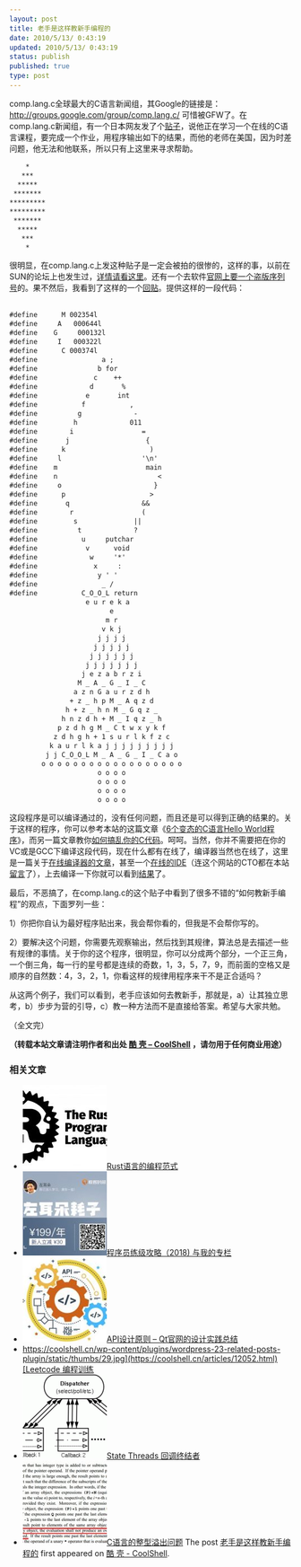 ```yaml
---
layout: post
title: 老手是这样教新手编程的
date: 2010/5/13/ 0:43:19
updated: 2010/5/13/ 0:43:19
status: publish
published: true
type: post
---
```


comp.lang.c全球最大的C语言新闻组，其Google的链接是：<http://groups.google.com/group/comp.lang.c/> 可惜被GFW了。在comp.lang.c新闻组，有一个日本网友发了个[贴子](http://groups.google.com/group/comp.lang.c/browse_thread/thread/9f3faa6af28577f2/e105e5d339edec01?hide_quotes=no)，说他正在学习一个在线的C语言课程，要完成一个作业，用程序输出如下的结果，而他的老师在美国，因为时差问题，他无法和他联系，所以只有上这里来寻求帮助。



```
    *
   ***
  *****
 *******
*********
*********
 *******
  *****
   ***
    *
```

很明显，在comp.lang.c上发这种贴子是一定会被拍的很惨的，这样的事，以前在SUN的论坛上也发生过，[详情请看这里](https://coolshell.cn/articles/1391.html)。还有一个去软件[官网上要一个盗版序列号](https://coolshell.cn/articles/1693.html)的。果不然后，我看到了这样的一个[回贴](http://groups.google.com/group/comp.lang.c/msg/e105e5d339edec01)。提供这样的一段代码：




```

#define      M 002354l
#define     A   000644l
#define    G     000132l
#define     I   000322l
#define      C 000374l
#define                a ;
#define               b for
#define              c    ++
#define             d       %
#define            e       int
#define           f           ,
#define          g             -
#define         h             011
#define        i                 =
#define       j                   {
#define      k                     )
#define     l                    '\n'
#define    m                      main
#define    n                         <
#define     o                       }
#define      p                     >
#define       q                  &&
#define        r                 (
#define         s              ||
#define          t             ?
#define           u     putchar
#define            v      void
#define             w     '*'
#define              x     :
#define               y ' '
#define                _ /
#define           C_O_O_L return
                   e u r e k a
                         e
                        m r
                       v k j
                      j j j j
                     j j j j j
                    j j j j j j
                   j j j j j j j
                  j e z a b r z i
                 M _ A _ G _ I _ C
                a z n G a u r z d h
               + z _ h p M _ A q z d
              h + z _ h n M _ G q z _
             h n z d h + M _ I q z _ h
            p z d h g M _ C t w x y k f
           z d h g h + 1 s u r l k f z c
          k a u r l k a j j j j j j j j j
         j j C_O_O_L M _ A _ G _ I _ C a o
        o o o o o o o o o o o o o o o o o o
                      o o o o
                      o o o o
                      o o o o
                      o o o o

```

这段程序是可以编译通过的，没有任何问题，而且还是可以得到正确的结果的。关于这样的程序，你可以参考本站的这篇文章《[6个变态的C语言Hello World程序](https://coolshell.cn/articles/914.html "6个变态的C语言Hello World程序")》，而另一篇文章教你[如何搞乱你的C代码](https://coolshell.cn/articles/933.html)。呵呵。当然，你并不需要把在你的VC或是GCC下编译这段代码，现在什么都有在线了，编译器当然也在线了，这里是一篇关于[在线编译器的文章](https://coolshell.cn/articles/1310.html)，甚至一个[在线的IDE](https://coolshell.cn/articles/1883.html)（连这个网站的CTO都在本站[留言](https://coolshell.cn/articles/1883.html#comment-2234)了），上去编译一下你就可以看到[结果](http://codepad.org/Rh6icaWU)了。


最后，不恶搞了，在comp.lang.c的这个贴子中看到了很多不错的“如何教新手编程”的观点，下面罗列一些：


1）你把你自认为最好程序贴出来，我会帮你看的，但我是不会帮你写的。


2）要解决这个问题，你需要先观察输出，然后找到其规律，算法总是去描述一些有规律的事情。关于你的这个程序，很明显，你可以分成两个部分，一个正三角，一个倒三角，每一行的星号都是连续的奇数，1，3，5，7，9，而前面的空格又是顺序的自然数：4，3，2，1，你看这样的规律用程序来干不是正合适吗？


从这两个例子，我们可以看到，老手应该如何去教新手，那就是，a）让其独立思考，b）步步为营的引导，c）教一种方法而不是直接给答案。希望与大家共勉。


（全文完）



**（转载本站文章请注明作者和出处 [酷 壳 – CoolShell](https://coolshell.cn/) ，请勿用于任何商业用途）**



### 相关文章

* [![Rust语言的编程范式](../wp-content/uploads/2020/03/rust-social-wide-150x150.jpg)](https://coolshell.cn/articles/20845.html)[Rust语言的编程范式](https://coolshell.cn/articles/20845.html)
* [![程序员练级攻略（2018)  与我的专栏](../wp-content/uploads/2018/05/300x262-150x150.jpg)](https://coolshell.cn/articles/18360.html)[程序员练级攻略（2018) 与我的专栏](https://coolshell.cn/articles/18360.html)
* [![API设计原则 – Qt官网的设计实践总结](../wp-content/uploads/2017/07/api-design-300x278-2-150x150.jpg)](https://coolshell.cn/articles/18024.html)[API设计原则 – Qt官网的设计实践总结](https://coolshell.cn/articles/18024.html)
* [https://coolshell.cn/wp-content/plugins/wordpress-23-related-posts-plugin/static/thumbs/29.jpg](https://coolshell.cn/articles/12052.html)[Leetcode 编程训练](https://coolshell.cn/articles/12052.html)
* [![State Threads 回调终结者](../wp-content/uploads/2014/10/edsm-150x150.gif)](https://coolshell.cn/articles/12012.html)[State Threads 回调终结者](https://coolshell.cn/articles/12012.html)
* [![C语言的整型溢出问题](../wp-content/uploads/2014/04/c99-150x150.jpg)](https://coolshell.cn/articles/11466.html)[C语言的整型溢出问题](https://coolshell.cn/articles/11466.html)
The post [老手是这样教新手编程的](https://coolshell.cn/articles/2420.html) first appeared on [酷 壳 - CoolShell](https://coolshell.cn).